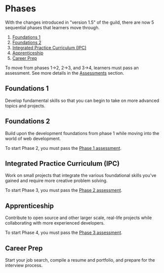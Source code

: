 # Phases

With the changes introduced in "version 1.5" of the guild, there are now 5 sequential phases that learners move through.

1. [Foundations 1](#foundations-1)
1. [Foundations 2](#foundations-2)
1. [Integrated Practice Curriculum (IPC)](#integrated-practice-curriculum-ipc)
1. [Apprenticeship](#apprenticeship)
1. [Career Prep](#career-prep)

To move from phases 1->2, 2->3, and 3->4, learners must pass an assessment. See more details in the [Assessments](./Assessments) section.

## Foundations 1

Develop fundamental skills so that you can begin to take on more advanced topics and projects.

## Foundations 2

Build upon the development foundations from phase 1 while moving into the world of web development.

To start Phase 2, you must pass the [Phase 1 assessment](./Assessments/Phase_1.md).

## Integrated Practice Curriculum (IPC)

Work on small projects that integrate the various foundational skills you've gained and require more creative problem solving.

To start Phase 3, you must pass the [Phase 2 assessment](./Assessments/Phase_2.md).

## Apprenticeship

Contribute to open source and other larger scale, real-life projects while collaborating with more experienced developers.

To start Phase 4, you must pass the [Phase 3 assessment](./Assessments/Phase_3.md).

## Career Prep

Start your job search, compile a resume and portfolio, and prepare for the interview process.
